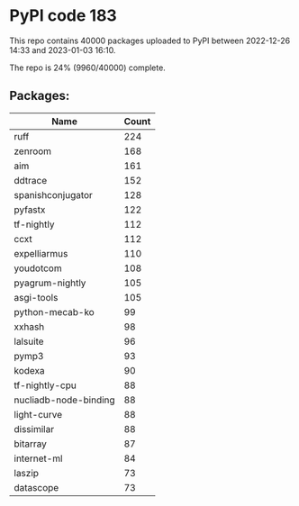 # PyPI code 183

This repo contains 40000 packages uploaded to PyPI between 
2022-12-26 14:33 and 2023-01-03 16:10.

The repo is 24% (9960/40000) complete.

## Packages:

| Name  | Count |
| ----- | ----- |
| ruff | 224 |
| zenroom | 168 |
| aim | 161 |
| ddtrace | 152 |
| spanishconjugator | 128 |
| pyfastx | 122 |
| tf-nightly | 112 |
| ccxt | 112 |
| expelliarmus | 110 |
| youdotcom | 108 |
| pyagrum-nightly | 105 |
| asgi-tools | 105 |
| python-mecab-ko | 99 |
| xxhash | 98 |
| lalsuite | 96 |
| pymp3 | 93 |
| kodexa | 90 |
| tf-nightly-cpu | 88 |
| nucliadb-node-binding | 88 |
| light-curve | 88 |
| dissimilar | 88 |
| bitarray | 87 |
| internet-ml | 84 |
| laszip | 73 |
| datascope | 73 |


